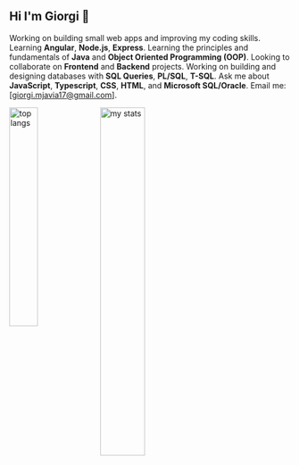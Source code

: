 ## Hi I'm Giorgi 👋

Working on building small web apps and improving my coding skills.
Learning **Angular**, **Node.js**, **Express**.
Learning the principles and fundamentals of **Java** and **Object Oriented Programming (OOP)**.
Looking to collaborate on **Frontend** and **Backend** projects.
Working on building and designing databases with **SQL Queries**,  **PL/SQL**,  **T-SQL**.
Ask me about **JavaScript**, **Typescript**, **CSS**, **HTML**, and **Microsoft SQL/Oracle**.
Email me: [giorgi.mjavia17@gmail.com].
  
<img alt="top langs" align="left" width="31.7%" src="https://github-readme-stats.vercel.app/api/top-langs/?username=giorgimjavia&layout=compact" />

<img alt="my stats" align="left" width="40%" src="https://github-readme-stats.vercel.app/api?username=giorgimjavia" />

